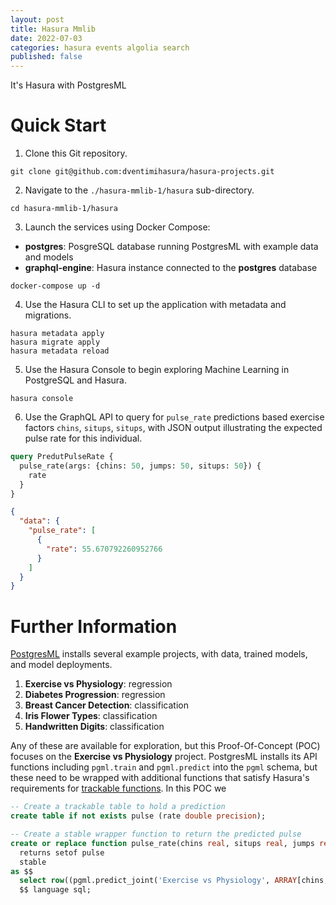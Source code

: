 ```yaml
---
layout: post
title: Hasura Mmlib
date: 2022-07-03
categories: hasura events algolia search
published: false
---
```


It's Hasura with PostgresML

# Quick Start #

1. Clone this Git repository.

```shell
git clone git@github.com:dventimihasura/hasura-projects.git
```

2. Navigate to the `./hasura-mmlib-1/hasura` sub-directory.

```shell
cd hasura-mmlib-1/hasura
```

3. Launch the services using Docker Compose:

 - **postgres**: PosgreSQL database running PostgresML with example
   data and models
 - **graphql-engine**: Hasura instance connected to the **postgres**
   database
 
```shell
docker-compose up -d
```

4. Use the Hasura CLI to set up the application with metadata and
   migrations.

```shell
hasura metadata apply
hasura migrate apply
hasura metadata reload
```

5. Use the Hasura Console to begin exploring Machine Learning in
   PostgreSQL and Hasura.

```shell
hasura console
```

6. Use the GraphQL API to query for `pulse_rate` predictions based
   exercise factors `chins`, `situps`, `situps`, with JSON output
   illustrating the expected pulse rate for this individual.
   
```graphql
query PredutPulseRate {
  pulse_rate(args: {chins: 50, jumps: 50, situps: 50}) {
    rate
  }
}
```

```json
{
  "data": {
    "pulse_rate": [
      {
        "rate": 55.670792260952766
      }
    ]
  }
}
```

# Further Information #

[PostgresML](https://postgresml.org/) installs several example projects, with data, trained
models, and model deployments.

1. **Exercise vs Physiology**: regression
2. **Diabetes Progression**: regression
3. **Breast Cancer Detection**: classification
4. **Iris Flower Types**: classification
5. **Handwritten Digits**: classification

Any of these are available for exploration, but this Proof-Of-Concept
(POC) focuses on the **Exercise vs Physiology** project.  PostgresML
installs its API functions including `pgml.train` and `pgml.predict`
into the `pgml` schema, but these need to be wrapped with additional
functions that satisfy Hasura's requirements for [trackable functions](https://hasura.io/docs/latest/schema/postgres/custom-functions/#pg-supported-sql-functions).
In this POC we 

```sql
-- Create a trackable table to hold a prediction
create table if not exists pulse (rate double precision);

-- Create a stable wrapper function to return the predicted pulse
create or replace function pulse_rate(chins real, situps real, jumps real)
  returns setof pulse
  stable
as $$
  select row((pgml.predict_joint('Exercise vs Physiology', ARRAY[chins, situps, jumps]))[3])
  $$ language sql;
```
